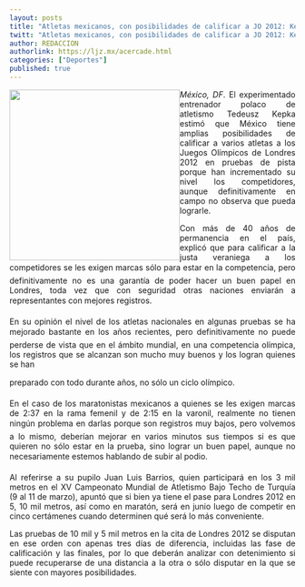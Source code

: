 ```yaml
---
layout: posts
title: "Atletas mexicanos, con posibilidades de calificar a JO 2012: Kepka"
twitt: "Atletas mexicanos, con posibilidades de calificar a JO 2012: Kepka"
author: REDACCION
authorlink: https://ljz.mx/acercade.html
categories: ["Deportes"]
published: true
---
```

<p style="text-align: justify;">
  <img src="images/stories/fotos_marzo/tadeo.jpg" border="0" width="300" style="float: left;" /><em>México, DF</em>. El experimentado entrenador polaco de atletismo Tedeusz Kepka estimó que México tiene amplias posibilidades de calificar a varios atletas a los Juegos Olímpicos de Londres 2012 en pruebas de pista porque han incrementado su nivel los competidores, aunque definitivamente en campo no observa que pueda lograrle.
</p>

<p style="text-align: justify;">
  Con más de 40 años de permanencia en el país, explicó que para calificar a la justa veraniega a los competidores se les exigen marcas sólo para estar en la competencia, pero definitivamente no es una garantía de poder hacer un buen papel en Londres, toda vez que con seguridad otras naciones enviarán a representantes con mejores registros.
</p>

<p style="text-align: justify;">
  En su opinión el nivel de los atletas nacionales en algunas pruebas se ha mejorado bastante en los años recientes, pero definitivamente no puede perderse de vista que en el ámbito mundial, en una competencia olímpica, los registros que se alcanzan son mucho muy buenos y los logran quienes se han
</p>

<p style="text-align: justify;">
  preparado con todo durante años, no sólo un ciclo olímpico.
</p>

<p style="text-align: justify;">
  En el caso de los maratonistas mexicanos a quienes se les exigen marcas de 2:37 en la rama femenil y de 2:15 en la varonil, realmente no tienen ningún problema en darlas porque son registros muy bajos, pero volvemos a lo mismo, deberían mejorar en varios minutos sus tiempos si es que quieren no sólo estar en la prueba, sino lograr un buen papel, aunque no necesariamente estemos hablando de subir al podio.
</p>

<p style="text-align: justify;">
  Al referirse a su pupilo Juan Luis Barrios, quien participará en los 3 mil metros en el XV Campeonato Mundial de Atletismo Bajo Techo de Turquía (9 al 11 de marzo), apuntó que si bien ya tiene el pase para Londres 2012 en 5, 10 mil metros, así como en maratón, será en junio luego de competir en cinco certámenes cuando determinen qué será lo más conveniente.
</p>

<p style="text-align: justify;">
  Las pruebas de 10 mil y 5 mil metros en la cita de Londres 2012 se disputan en ese orden con apenas tres días de diferencia, incluidas las fase de calificación y las finales, por lo que deberán analizar con detenimiento si puede recuperarse de una distancia a la otra o sólo disputar en la que se siente con mayores posibilidades.
</p>

